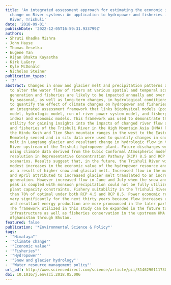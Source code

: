 ```yaml
---
title: 'An integrated assessment approach for estimating the economic impacts of climate
  change on River systems: An application to hydropower and fisheries in a Himalayan
  River, Trishuli'
date: '2018-09-01'
publishDate: '2022-12-05T16:59:31.933799Z'
authors:
- Shruti Khadka Mishra
- John Hayse
- Thomas Veselka
- Eugene Yan
- Rijan Bhakta Kayastha
- Kirk LaGory
- Kyle McDonald
- Nicholas Steiner
publication_types:
- '2'
abstract: Changes in snow and glacier melt and precipitation patterns are expected
  to alter the water flow of rivers at various spatial and temporal scales. Hydropower
  generation and fisheries are likely to be impacted annually and over the century
  by seasonal, as well as long-term changes, in hydrological conditions. In order
  to quantify the effect of climate changes on hydropower and fisheries, we developed
  an integrated assessment framework that links biophysical models (positive degree-day
  model, hydrologic model, run-of-river power system model, and fishery suitability
  index) and economic models. This framework was used to demonstrate the framework’s
  utility for gaining insights into the impacts of changed river flow on hydropower
  and fisheries of the Trishuli River in the High Mountain Asia (HMA) Region (from
  the Hindu Kush and Tien Shan mountain ranges in the west to the Eastern Himalaya).
  Remotely sensed and in situ data were used to quantify changes in snow and glacier
  melt in Langtang glacier and resultant change in hydrologic flow in the Trishuli
  River upstream of the Trishuli hydropower plant. Future discharges were projected
  using climate data derived from the Cubic Conformal Atmospheric model with 50-km
  resolution in Representative Concentration Pathway (RCP) 8.5 and RCP 4.5 climate
  scenarios. Results suggest that, in the future, the Trishuli River will experience
  modest increases in the economic value of the hydropower resource and fisheries
  as a result of higher snow and glacial melt. Increased flow in the months of March
  and April attributed to increased glacier melt translated to an increase in electricity
  generation. However increased flow in June and July when the snow and glacial melt
  peak is coupled with monsoon precipitation could not be fully utilized due to hydropower
  plant capacity constraints. Fishery suitability in the Trishuli River would be greater
  than 70% of optimal under both RCP 4.5 and RCP 8.5. Power economic results do not
  vary significantly for the next thirty years because flow increases under RCP 8.5
  and resultant energy production are more pronounced in the later part of the century.
  The framework utilized in this study can be expanded in the future to analyze hydropower
  infrastructure as well as fisheries conservation in the upstream HMA basins from
  Afghanistan through Bhutan.
featured: false
publication: '*Environmental Science & Policy*'
tags:
- '"Himalaya"'
- '"Climate change"'
- '"Economic value"'
- '"Fisheries"'
- '"Hydropower"'
- '"Snow and glacier hydrology"'
- '"Water resource management policy"'
url_pdf: http://www.sciencedirect.com/science/article/pii/S1462901117308936
doi: 10.1016/j.envsci.2018.05.006
---
```


